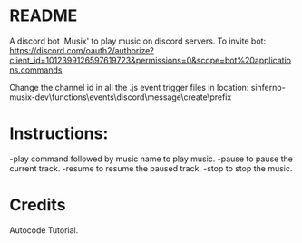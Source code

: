# README

A discord bot 'Musix' to play music on discord servers.
To invite bot: https://discord.com/oauth2/authorize?client_id=1012399126597619723&permissions=0&scope=bot%20applications.commands

Change the channel id in all the .js event trigger files  in location: sinferno-musix-dev\functions\events\discord\message\create\prefix

# Instructions:
-play command followed by music name to play music.
-pause to pause the current track.
-resume to resume the paused track.
-stop to stop the music.


# Credits
Autocode Tutorial.